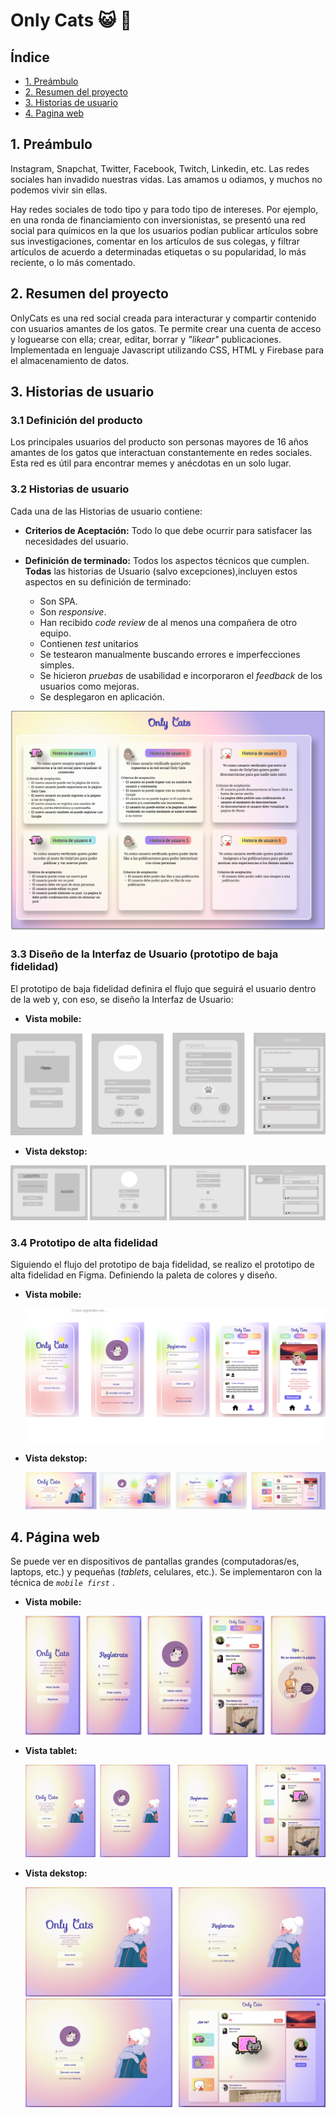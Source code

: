 # Only Cats :smiley_cat:	:paw_prints:

## Índice

* [1. Preámbulo](#1-preámbulo)
* [2. Resumen del proyecto](#2-Resumen-del-proyecto)
* [3. Historias de usuario](#3-historias-de-usuario)
* [4. Pagina web](#4-página-web)

## 1. Preámbulo

Instagram, Snapchat, Twitter, Facebook, Twitch, Linkedin, etc. Las redes
sociales han invadido nuestras vidas. Las amamos u odiamos, y muchos no podemos
vivir sin ellas.

Hay redes sociales de todo tipo y para todo tipo de intereses. Por ejemplo,
en una ronda de financiamiento con inversionistas, se presentó una red social
para químicos en la que los usuarios podían publicar artículos sobre sus
investigaciones, comentar en los artículos de sus colegas, y filtrar artículos
de acuerdo a determinadas etiquetas o su popularidad, lo más reciente, o lo
más comentado.

## 2. Resumen del proyecto
OnlyCats es una red social creada para interacturar y compartir contenido con usuarios amantes de los gatos. Te permite crear una cuenta de acceso y loguearse con ella; crear, editar, borrar y _"likear"_ publicaciones. Implementada en lenguaje Javascript utilizando CSS, HTML y Firebase para el almacenamiento de datos.
## 3. Historias de usuario
### 3.1 Definición del producto
Los principales usuarios del producto son personas mayores de 16 años amantes de los gatos que interactuan constantemente en redes sociales. Esta red es útil para encontrar memes y anécdotas en un solo lugar.

### 3.2 Historias de usuario
Cada una de las Historias de usuario contiene:
* **Criterios de Aceptación:** Todo lo que debe ocurrir para satisfacer las
  necesidades del usuario.

* **Definición de terminado:** Todos los aspectos técnicos que cumplen. **Todas** las historias de Usuario (salvo excepciones),incluyen estos aspectos en su definición de terminado:
  - Son SPA.
  - Son _responsive_.
  - Han recibido _code review_ de al menos una compañera de otro equipo.
  - Contienen _test_ unitarios
  - Se testearon manualmente buscando errores e imperfecciones simples.
  - Se hicieron _pruebas_ de usabilidad e incorporaron el _feedback_ de los
    usuarios como mejoras.
  - Se desplegaron en aplicación.

![Historias de usuario](./src/img/historiasUsuario.png)

### 3.3 Diseño de la Interfaz de Usuario (prototipo de baja fidelidad)

El prototipo de baja fidelidad definira el flujo que seguirá el usuario dentro de la web y, con eso, se diseño la Interfaz de Usuario:

* **Vista mobile:**

![Prototipo de baja fidelidad movil](./src/img/bajafidelidadMovil.png)


* **Vista dekstop:**

![Prototipo de baja fidelidad dekstop](./src/img/bajafidelidadDekstop.png)
### 3.4 Prototipo de alta fidelidad

Siguiendo el flujo del prototipo de baja fidelidad, se realizo el prototipo de alta fidelidad en Figma. Definiendo la paleta de colores y diseño.

* **Vista mobile:**

    ![mobile](./src/img/altafidelidadMovil.png)

* **Vista dekstop:**

    ![desktop](./src/img/altafidelidadDekstop.png)


## 4. Página web
Se puede ver en dispositivos de pantallas grandes (computadoras/es, laptops, etc.) y pequeñas (_tablets_, celulares, etc.). Se implementaron con la técnica de _`mobile first`_ .

* **Vista mobile:**

    ![mobile](./src/img/responsiveMob.png)


* **Vista tablet:**

    ![tablet](./src/img/responsiveTablet.png)

* **Vista dekstop:**

    ![desktop](./src/img/responsiveDeks.png)
    ![desktop](./src/img/responsiveDeks2.png)
